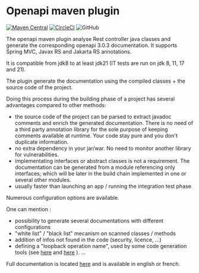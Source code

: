 # Openapi maven plugin

[![Maven Central](https://img.shields.io/maven-central/v/io.github.kbuntrock/openapi-maven-plugin.svg?label=Maven%20Central)](https://central.sonatype.com/artifact/io.github.kbuntrock/openapi-maven-plugin)
[![CircleCI](https://circleci.com/gh/kbuntrock/openapi-maven-plugin/tree/dev.svg?style=shield)](https://circleci.com/gh/kbuntrock/openapi-maven-plugin/tree/dev)
![GitHub](https://img.shields.io/github/license/kbuntrock/openapi-maven-plugin?color=blue)

The openapi maven plugin analyse Rest controller java classes and generate the corresponding openapi 3.0.3 documentation. It supports Spring MVC, Javax RS and Jakarta RS annotations.

It is compatible from jdk8 to at least jdk21 (IT tests are run on jdk 8, 11, 17 and 21).

The plugin generate the documentation using the compiled classes + the source code of the project.

Doing this process during the building phase of a project has several advantages compared to other methods:
- the source code of the project can be parsed to extract javadoc comments and enrich the generated documentation. There is no need of a third party annotation library for the sole purpose of keeping comments available at runtime. Your code stay pure and you don't duplicate information.
- no extra dependency in your jar/war. No need to monitor another library for vulnerabilities.
- implementating interfaces or abstract classes is not a requirement. The documentation can be generated from a module referencing only interfaces; which will be later in the build chain implemented in one or several other modules.
- usually faster than launching an app / running the integration test phase

Numerous configuration options are available.

One can mention : 
- possibility to generate several documentations with different configurations
- "white list" / "black list" mecanism on scanned classes / methods
- addition of infos not found in the code (security, licence, ...)
- defining a "loopback operation name", used by some code generation tools (see [here](https://loopback.io/doc/en/lb4/Decorators_openapi.html) and [here](https://github.com/cyclosproject/ng-openapi-gen) ).
...

Full documentation is located [here](https://kbuntrock.github.io/openapi-maven-plugin) and is available in english or french.
